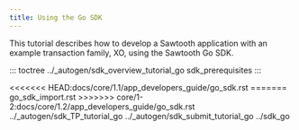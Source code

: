 ```yaml
---
title: Using the Go SDK
---
```


This tutorial describes how to develop a Sawtooth application with an
example transaction family, XO, using the Sawtooth Go SDK.

::: toctree
../\_autogen/sdk_overview_tutorial_go sdk_prerequisites
:::

\<\<\<\<\<\<\< HEAD:docs/core/1.1/app_developers_guide/go_sdk.rst
======= go_sdk_import.rst \>\>\>\>\>\>\>
core/1-2:docs/core/1.2/app_developers_guide/go_sdk.rst
../\_autogen/sdk_TP_tutorial_go ../\_autogen/sdk_submit_tutorial_go
../sdk_go

<!--
  Licensed under Creative Commons Attribution 4.0 International License
  https://creativecommons.org/licenses/by/4.0/
-->
